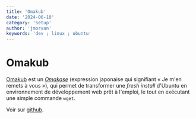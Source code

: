 ```yaml
---
title: 'Omakub'
date: '2024-06-10'
category: 'Setup'
author: 'jmorvan'
keywords: 'dev ; linux ; ubuntu'
---
```


# Omakub

[Omakub](https://omakub.org/) est un [*Omakase*](https://fr.wikipedia.org/wiki/Omakase) (expression japonaise qui signifiant « Je m'en remets à vous »), qui permet de transformer une *fresh install* d'Ubuntu en environnement de développement web prêt à l'emploi, le tout en exécutant une simple commande `wget`.

Voir sur [github](https://github.com/basecamp/omakub).
